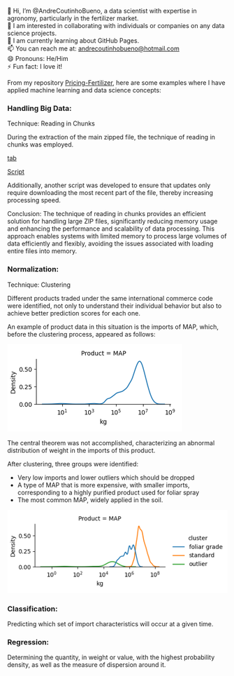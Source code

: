 👋 Hi, I’m @AndreCoutinhoBueno, a data scientist with expertise in agronomy, particularly in the fertilizer market.  
👀 I am interested in collaborating with individuals or companies on any data science projects.  
🌱 I am currently learning about GitHub Pages.  
📫 You can reach me at: andrecoutinhobueno@hotmail.com  
😄 Pronouns: He/Him  
⚡ Fun fact: I love it!  

From my repository [Pricing-Fertilizer](https://andrecoutinhobueno.github.io/Pricing-Fertilizer/), here are some examples where I have applied machine learning and data science concepts:

### Handling Big Data:

Technique: Reading in Chunks

During the extraction of the main zipped file, the technique of reading in chunks was employed.

[tab]([DB/temp/file_info.md](https://github.com/AndreCoutinhoBueno/Pricing-Fertilizer/blob/main/DB/temp/file_info.md))

[Script](https://github.com/AndreCoutinhoBueno/Pricing-Fertilizer/blob/main/codes/extra%C3%A7%C3%A3o/Comexstat/IMP_NCM/Baixa_Extrai.ipynb)


Additionally, another script was developed to ensure that updates only require downloading the most recent part of the file, thereby increasing processing speed.

Conclusion:
The technique of reading in chunks provides an efficient solution for handling large ZIP files, significantly reducing memory usage and enhancing the performance and scalability of data processing. This approach enables systems with limited memory to process large volumes of data efficiently and flexibly, avoiding the issues associated with loading entire files into memory.

### Normalization:

Technique: Clustering

Different products traded under the same international commerce code were identified, not only to understand their individual behavior but also to achieve better prediction scores for each one.

An example of product data in this situation is the imports of MAP, which, before the clustering process, appeared as follows:

![MAP without normalization](https://raw.githubusercontent.com/AndreCoutinhoBueno/Pricing-Fertilizer/refs/heads/main/DB/Comexstat/graphs/fertilizers_imports0.png)

The central theorem was not accomplished, characterizing an abnormal distribution of weight in the imports of this product.

After clustering, three groups were identified:

* Very low imports and lower outliers which should be dropped
* A type of MAP that is more expensive, with smaller imports, corresponding to a highly purified product used for foliar spray
* The most common MAP, widely applied in the soil.

![MAP with normalization](https://raw.githubusercontent.com/AndreCoutinhoBueno/Pricing-Fertilizer/refs/heads/main/DB/Comexstat/graphs/fertilizers_imports.png)


### Classification: 
Predicting which set of import characteristics will occur at a given time.

### Regression: 
Determining the quantity, in weight or value, with the highest probability density, as well as the measure of dispersion around it.
